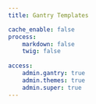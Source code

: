```yaml
---
title: Gantry Templates

cache_enable: false
process:
    markdown: false
    twig: false
    
access:
    admin.gantry: true
    admin.themes: true
    admin.super: true
---
```


